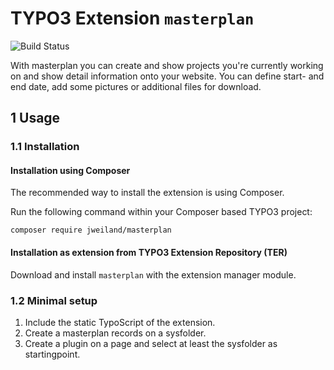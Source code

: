 # TYPO3 Extension `masterplan`

![Build Status](https://github.com/jweiland-net/masterplan/workflows/CI/badge.svg)

With masterplan you can create and show projects you're currently working on and show detail information
onto your website. You can define start- and end date, add some pictures or additional files for download.

## 1 Usage

### 1.1 Installation

#### Installation using Composer

The recommended way to install the extension is using Composer.

Run the following command within your Composer based TYPO3 project:

```
composer require jweiland/masterplan
```

#### Installation as extension from TYPO3 Extension Repository (TER)

Download and install `masterplan` with the extension manager module.

### 1.2 Minimal setup

1) Include the static TypoScript of the extension.
2) Create a masterplan records on a sysfolder.
3) Create a plugin on a page and select at least the sysfolder as startingpoint.
